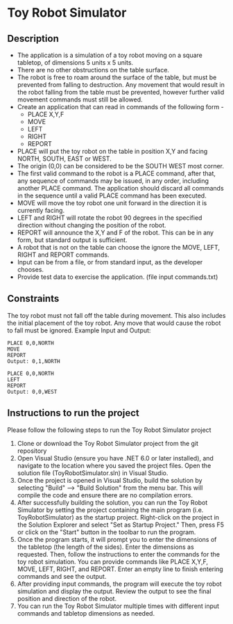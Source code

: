 # Toy Robot Simulator
## Description
- The application is a simulation of a toy robot moving on a square tabletop, of dimensions
  5 units x 5 units.
- There are no other obstructions on the table surface.
- The robot is free to roam around the surface of the table, but must be prevented from
  falling to destruction. Any movement that would result in the robot falling from the table
  must be prevented, however further valid movement commands must still be allowed.
- Create an application that can read in commands of the following form -
  - PLACE X,Y,F
  - MOVE
  - LEFT
  - RIGHT
  - REPORT
- PLACE will put the toy robot on the table in position X,Y and facing NORTH, SOUTH,
  EAST or WEST.
- The origin (0,0) can be considered to be the SOUTH WEST most corner.
- The first valid command to the robot is a PLACE command, after that, any sequence of
  commands may be issued, in any order, including another PLACE command. The
  application should discard all commands in the sequence until a valid PLACE command
  has been executed.
- MOVE will move the toy robot one unit forward in the direction it is currently facing.
- LEFT and RIGHT will rotate the robot 90 degrees in the specified direction without
  changing the position of the robot.
- REPORT will announce the X,Y and F of the robot. This can be in any form, but standard
  output is sufficient.
- A robot that is not on the table can choose the ignore the MOVE, LEFT, RIGHT and
  REPORT commands.
- Input can be from a file, or from standard input, as the developer chooses.
- Provide test data to exercise the application. (file input commands.txt)

## Constraints
The toy robot must not fall off the table during movement. This also includes the initial
placement of the toy robot.
Any move that would cause the robot to fall must be ignored.
Example Input and Output:
```
PLACE 0,0,NORTH
MOVE
REPORT
Output: 0,1,NORTH

PLACE 0,0,NORTH
LEFT
REPORT
Output: 0,0,WEST
```

## Instructions to run the project
Please follow the following steps to run the Toy Robot Simulator project
1. Clone or download the Toy Robot Simulator project from the git repository 
2. Open Visual Studio (ensure you have .NET 6.0 or later installed), and navigate to the location where you saved the project files. Open the solution file (ToyRobotSimulator.sln) in Visual Studio.
3. Once the project is opened in Visual Studio, build the solution by selecting "Build" --> "Build Solution" from the menu bar. This will compile the code and ensure there are no compilation errors.
4. After successfully building the solution, you can run the Toy Robot Simulator by setting the project containing the main program (i.e. ToyRobotSimulator) as the startup project. Right-click on the project in the Solution Explorer and select "Set as Startup Project." Then, press F5 or click on the "Start" button in the toolbar to run the program.
5. Once the program starts, it will prompt you to enter the dimensions of the tabletop (the length of the sides). Enter the dimensions as requested. Then, follow the instructions to enter the commands for the toy robot simulation. You can provide commands like PLACE X,Y,F, MOVE, LEFT, RIGHT, and REPORT. Enter an empty line to finish entering commands and see the output.
6. After providing input commands, the program will execute the toy robot simulation and display the output. Review the output to see the final position and direction of the robot.
7. You can run the Toy Robot Simulator multiple times with different input commands and tabletop dimensions as needed.

